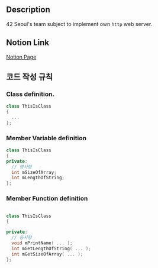 ## Description
42 Seoul's team subject to implement own `http` web server.



## Notion Link
[Notion Page](https://www.notion.so/Web-server-b633720413c54063a76ab9c7be0f0549)




## 코드 작성 규칙

### Class definition.

```c++
class ThisIsClass
{
  ...
};
```


### Member Variable definition

```c++
class ThisIsClass
{
private:
  // 명사형
  int mSizeOfArray;
  int mLengthOfString;
};
```



### Member Function definition

```c++

class ThisIsClass
{

private:
  // 동사형
  void mPrintName( ... );
  int mGetLengthOfString( ... );
  int mGetSizeOfArray( ... );
};
```

